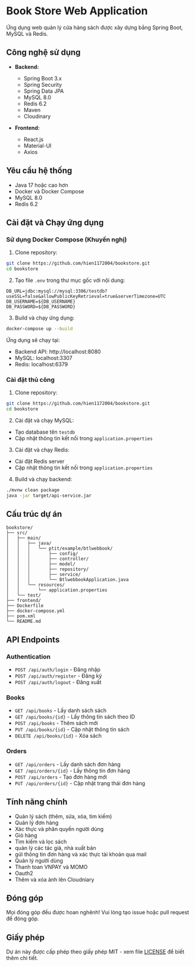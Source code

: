 # Book Store Web Application

Ứng dụng web quản lý cửa hàng sách được xây dựng bằng Spring Boot, MySQL và Redis.

## Công nghệ sử dụng

- **Backend:**
  - Spring Boot 3.x
  - Spring Security
  - Spring Data JPA
  - MySQL 8.0
  - Redis 6.2
  - Maven
  - Cloudinary

- **Frontend:**
  - React.js
  - Material-UI
  - Axios

## Yêu cầu hệ thống

- Java 17 hoặc cao hơn
- Docker và Docker Compose
- MySQL 8.0
- Redis 6.2

## Cài đặt và Chạy ứng dụng

### Sử dụng Docker Compose (Khuyến nghị)

1. Clone repository:
```bash
git clone https://github.com/hien1172004/bookstore.git
cd bookstore
```

2. Tạo file `.env` trong thư mục gốc với nội dung:
```
DB_URL=jdbc:mysql://mysql:3306/testdb?useSSL=false&allowPublicKeyRetrieval=true&serverTimezone=UTC
DB_USERNAME=${DB_USERNAME}
DB_PASSWORD=${DB_PASSWORD}
```

3. Build và chạy ứng dụng:
```bash
docker-compose up --build
```

Ứng dụng sẽ chạy tại:
- Backend API: http://localhost:8080
- MySQL: localhost:3307
- Redis: localhost:6379

### Cài đặt thủ công

1. Clone repository:
```bash
git clone https://github.com/hien1172004/bookstore.git
cd bookstore
```

2. Cài đặt và chạy MySQL:
- Tạo database tên `testdb`
- Cập nhật thông tin kết nối trong `application.properties`

3. Cài đặt và chạy Redis:
- Cài đặt Redis server
- Cập nhật thông tin kết nối trong `application.properties`

4. Build và chạy backend:
```bash
./mvnw clean package
java -jar target/api-service.jar
```

## Cấu trúc dự án

```
bookstore/
├── src/
│   ├── main/
│   │   ├── java/
│   │   │   └── ptit/example/btlwebbook/
│   │   │       ├── config/
│   │   │       ├── controller/
│   │   │       ├── model/
│   │   │       ├── repository/
│   │   │       ├── service/
│   │   │       └── BtlwebbookApplication.java
│   │   └── resources/
│   │       └── application.properties
│   └── test/
├── frontend/
├── Dockerfile
├── docker-compose.yml
├── pom.xml
└── README.md
```

## API Endpoints

### Authentication
- `POST /api/auth/login` - Đăng nhập
- `POST /api/auth/register` - Đăng ký
- `POST /api/auth/logout` - Đăng xuất

### Books
- `GET /api/books` - Lấy danh sách sách
- `GET /api/books/{id}` - Lấy thông tin sách theo ID
- `POST /api/books` - Thêm sách mới
- `PUT /api/books/{id}` - Cập nhật thông tin sách
- `DELETE /api/books/{id}` - Xóa sách

### Orders
- `GET /api/orders` - Lấy danh sách đơn hàng
- `GET /api/orders/{id}` - Lấy thông tin đơn hàng
- `POST /api/orders` - Tạo đơn hàng mới
- `PUT /api/orders/{id}` - Cập nhật trạng thái đơn hàng

## Tính năng chính

- Quản lý sách (thêm, sửa, xóa, tìm kiếm)
- Quản lý đơn hàng
- Xác thực và phân quyền người dùng
- Giỏ hàng
- Tìm kiếm và lọc sách
- quản lý các tác giả, nhà xuất bản
- gửi thông tin đơn hàng và xác thực tài khoản qua mail
- Quản lý người dùng
- Thanh toan VNPAY và MOMO
- Oauth2
- Thêm và xóa ảnh lên Cloudniary

## Đóng góp

Mọi đóng góp đều được hoan nghênh! Vui lòng tạo issue hoặc pull request để đóng góp.

## Giấy phép

Dự án này được cấp phép theo giấy phép MIT - xem file [LICENSE](LICENSE) để biết thêm chi tiết. 
